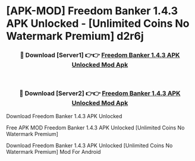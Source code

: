 # [APK-MOD] Freedom Banker 1.4.3 APK Unlocked - [Unlimited Coins No Watermark Premium] d2r6j



<div align="center">
<h3>🔴 Download [Server1] 👉👉 <a href="https://momento.my/?title=Freedom_Banker_1.4.3_APK_Unlocked">Freedom Banker 1.4.3 APK Unlocked Mod Apk</a></h3><br>

<h3>🔴 Download [Server2] 👉👉 <a href="https://momento.my/?title=Freedom_Banker_1.4.3_APK_Unlocked">Freedom Banker 1.4.3 APK Unlocked Mod Apk</a></h3>
</div>



Download Freedom Banker 1.4.3 APK Unlocked 

Free APK MOD Freedom Banker 1.4.3 APK Unlocked [Unlimited Coins No Watermark Premium]

Download Freedom Banker 1.4.3 APK Unlocked [Unlimited Coins No Watermark Premium] Mod For Android
